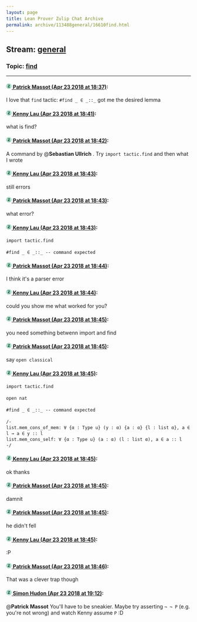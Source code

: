 ```yaml
---
layout: page
title: Lean Prover Zulip Chat Archive 
permalink: archive/113488general/16610find.html
---
```


## Stream: [general](index.html)
### Topic: [find](16610find.html)

---

#### [![Click to go to Zulip](../../assets/img/zulip2.png) Patrick Massot (Apr 23 2018 at 18:37)](https://leanprover.zulipchat.com/#narrow/stream/113488-general/topic/find/near/125577461):
I love that `find` tactic: `#find _ ∈ _::_` got me the desired lemma

#### [![Click to go to Zulip](../../assets/img/zulip2.png) Kenny Lau (Apr 23 2018 at 18:41)](https://leanprover.zulipchat.com/#narrow/stream/113488-general/topic/find/near/125577595):
what is find?

#### [![Click to go to Zulip](../../assets/img/zulip2.png) Patrick Massot (Apr 23 2018 at 18:42)](https://leanprover.zulipchat.com/#narrow/stream/113488-general/topic/find/near/125577640):
A command by @**Sebastian Ullrich** . Try `import tactic.find` and then what I wrote

#### [![Click to go to Zulip](../../assets/img/zulip2.png) Kenny Lau (Apr 23 2018 at 18:43)](https://leanprover.zulipchat.com/#narrow/stream/113488-general/topic/find/near/125577653):
still errors

#### [![Click to go to Zulip](../../assets/img/zulip2.png) Patrick Massot (Apr 23 2018 at 18:43)](https://leanprover.zulipchat.com/#narrow/stream/113488-general/topic/find/near/125577658):
what error?

#### [![Click to go to Zulip](../../assets/img/zulip2.png) Kenny Lau (Apr 23 2018 at 18:43)](https://leanprover.zulipchat.com/#narrow/stream/113488-general/topic/find/near/125577665):
```lean
import tactic.find

#find _ ∈ _::_ -- command expected

```

#### [![Click to go to Zulip](../../assets/img/zulip2.png) Patrick Massot (Apr 23 2018 at 18:44)](https://leanprover.zulipchat.com/#narrow/stream/113488-general/topic/find/near/125577709):
I think it's a parser error

#### [![Click to go to Zulip](../../assets/img/zulip2.png) Kenny Lau (Apr 23 2018 at 18:44)](https://leanprover.zulipchat.com/#narrow/stream/113488-general/topic/find/near/125577714):
could you show me what worked for you?

#### [![Click to go to Zulip](../../assets/img/zulip2.png) Patrick Massot (Apr 23 2018 at 18:45)](https://leanprover.zulipchat.com/#narrow/stream/113488-general/topic/find/near/125577732):
you need something betwenn import and find

#### [![Click to go to Zulip](../../assets/img/zulip2.png) Patrick Massot (Apr 23 2018 at 18:45)](https://leanprover.zulipchat.com/#narrow/stream/113488-general/topic/find/near/125577734):
say `open classical`

#### [![Click to go to Zulip](../../assets/img/zulip2.png) Kenny Lau (Apr 23 2018 at 18:45)](https://leanprover.zulipchat.com/#narrow/stream/113488-general/topic/find/near/125577738):
```lean
import tactic.find

open nat

#find _ ∈ _::_ -- command expected

/-
list.mem_cons_of_mem: ∀ {α : Type u} (y : α) {a : α} {l : list α}, a ∈ l → a ∈ y :: l
list.mem_cons_self: ∀ {α : Type u} (a : α) (l : list α), a ∈ a :: l
-/
```

#### [![Click to go to Zulip](../../assets/img/zulip2.png) Kenny Lau (Apr 23 2018 at 18:45)](https://leanprover.zulipchat.com/#narrow/stream/113488-general/topic/find/near/125577739):
ok thanks

#### [![Click to go to Zulip](../../assets/img/zulip2.png) Patrick Massot (Apr 23 2018 at 18:45)](https://leanprover.zulipchat.com/#narrow/stream/113488-general/topic/find/near/125577745):
damnit

#### [![Click to go to Zulip](../../assets/img/zulip2.png) Patrick Massot (Apr 23 2018 at 18:45)](https://leanprover.zulipchat.com/#narrow/stream/113488-general/topic/find/near/125577749):
he didn't fell

#### [![Click to go to Zulip](../../assets/img/zulip2.png) Kenny Lau (Apr 23 2018 at 18:45)](https://leanprover.zulipchat.com/#narrow/stream/113488-general/topic/find/near/125577750):
:P

#### [![Click to go to Zulip](../../assets/img/zulip2.png) Patrick Massot (Apr 23 2018 at 18:46)](https://leanprover.zulipchat.com/#narrow/stream/113488-general/topic/find/near/125577754):
That was a clever trap though

#### [![Click to go to Zulip](../../assets/img/zulip2.png) Simon Hudon (Apr 23 2018 at 19:12)](https://leanprover.zulipchat.com/#narrow/stream/113488-general/topic/find/near/125578739):
@**Patrick Massot** You'll have to be sneakier. Maybe try asserting `¬ ¬ P` (e.g. you're not wrong) and watch Kenny assume `P` :D

